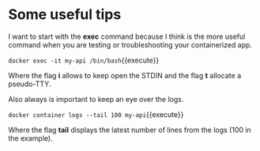 # Some useful tips

I want to start with the **exec** command because I think is the more useful command when you are testing or troubleshooting your containerized app.

`docker exec -it my-api /bin/bash`{{execute}}

Where the flag **i** allows to keep open the STDIN and the flag **t** allocate a pseudo-TTY.

Also always is important to keep an eye over the logs.

`docker container logs --tail 100 my-api`{{execute}}

Where the flag **tail** displays the latest number of lines from the logs (100 in the example).
